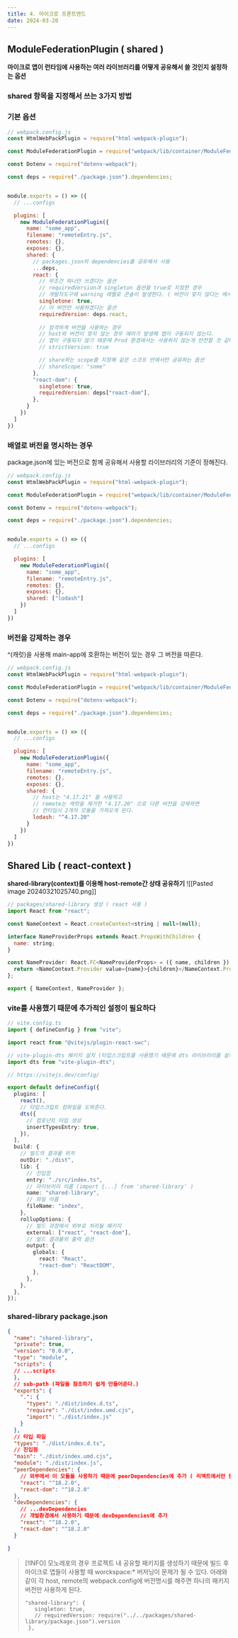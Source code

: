 ```yaml
---
title: 4. 마이크로 프론트엔드
date: 2024-03-20
---
```

## ModuleFederationPlugin ( shared )
**마이크로 앱이 런타임에 사용하는 여러 라이브러리를 어떻게 공유해서 쓸 것인지 설정하는 옵션**
### shared 항목을 지정해서 쓰는 3가지 방법
### 기본 옵션
```js
// webpack.config.js
const HtmlWebPackPlugin = require("html-webpack-plugin");

const ModuleFederationPlugin = require("webpack/lib/container/ModuleFederationPlugin");

const Dotenv = require("dotenv-webpack");

const deps = require("./package.json").dependencies;


module.exports = () => ({
  // ...configs

  plugins: [
    new ModuleFederationPlugin({
      name: "some_app",
      filename: "remoteEntry.js",
      remotes: {},
      exposes: {},
      shared: {
        // packages.json의 dependencies를 공유해서 사용
        ...deps,
        react: {
	      // 무조건 하나만 쓰겠다는 옵션
	      // requiredVersion과 singleton 옵션을 true로 지정한 경우
	      // 개발자도구에 warning 레벨로 콘솔이 발생한다. ( 버전이 맞지 않다는 메시지 )
          singletone: true,
          // 이 버전만 사용하겠다는 옵션
          requiredVersion: deps.react,
          
          // 엄격하게 버전을 사용하는 경우
          // host와 버전이 맞지 않는 경우 에러가 발생해 앱이 구동되지 않는다.
          // 앱이 구동되지 않기 때문에 Prod 환경에서는 사용하지 않는게 안전할 것 같다.
          // strictVersion: true

		  // share하는 scope를 지정해 같은 스코프 안에서만 공유하는 옵션
		  // shareScope: "some"
        },
        "react-dom": {
          singletone: true,
          requiredVersion: deps["react-dom"],
        },
      }
    })
  ]
})
```

### 배열로 버전을 명시하는 경우
package.json에 있는 버전으로 함께 공유해서 사용할 라이브러리의 기준이 정해진다.
```js
// webpack.config.js
const HtmlWebPackPlugin = require("html-webpack-plugin");

const ModuleFederationPlugin = require("webpack/lib/container/ModuleFederationPlugin");

const Dotenv = require("dotenv-webpack");

const deps = require("./package.json").dependencies;


module.exports = () => ({
  // ...configs

  plugins: [
    new ModuleFederationPlugin({
      name: "some_app",
      filename: "remoteEntry.js",
      remotes: {},
      exposes: {},
      shared: ["lodash"]
    })
  ]
})
```

### 버전을 강제하는 경우
^(캐럿)을 사용해 main-app에 호환하는 버전이 있는 경우 그 버전을 따른다.
```js
// webpack.config.js
const HtmlWebPackPlugin = require("html-webpack-plugin");

const ModuleFederationPlugin = require("webpack/lib/container/ModuleFederationPlugin");

const Dotenv = require("dotenv-webpack");

const deps = require("./package.json").dependencies;


module.exports = () => ({
  // ...configs

  plugins: [
    new ModuleFederationPlugin({
      name: "some_app",
      filename: "remoteEntry.js",
      remotes: {},
      exposes: {},
      shared: {
        // host는 "4.17.21" 을 사용하고
	    // remote는 캐럿을 제거한 "4.17.20" 으로 다른 버전을 강제하면 
	    // 런타임시 2개의 모듈을 가져오게 된다.
        lodash: "^4.17.20"
      }
    })
  ]
})
```

## Shared Lib ( react-context )
**shared-library(context)를 이용해 host-remote간 상태 공유하기**
![[Pasted image 20240321025740.png]]
```js
// packages/shared-library 생성 ( react 사용 )
import React from "react";

const NameContext = React.createContext<string | null>(null);

interface NameProviderProps extends React.PropsWithChildren {
  name: string;
}

const NameProvider: React.FC<NameProviderProps> = ({ name, children }) => {
  return <NameContext.Provider value={name}>{children}</NameContext.Provider>;
};

export { NameContext, NameProvider };
```

### vite를 사용했기 때문에 추가적인 설정이 필요하다
```ts
// vite.config.ts
import { defineConfig } from "vite";

import react from "@vitejs/plugin-react-swc";

// vite-plugin-dts 패키지 설치 (타입스크립트를 사용했기 때문에 dts 라이브러리를 설치해준다.)
import dts from "vite-plugin-dts";

// https://vitejs.dev/config/

export default defineConfig({
  plugins: [
    react(),
    // 타입스크립트 컴파일을 도와준다.
    dts({
      // 컴포넌트 타입 생성
      insertTypesEntry: true,
    }),
  ],
  build: {
    // 빌드의 결과물 위치
    outDir: "./dist",
    lib: {
      // 진입점
      entry: "./src/index.ts",
      // 라이브러리 이름 (import {...} from 'shared-library' )
      name: "shared-library",
      // 파일 이름
      fileName: "index",
    },
    rollupOptions: {
      // 빌드 과정에서 외부로 처리될 패키지
      external: ["react", "react-dom"],
      // 빌드 결과물의 출력 옵션
      output: {
        globals: {
          react: "React",
          "react-dom": "ReactDOM",
        },
      },
    },
  },
});
```

### shared-library package.json
```json
{
  "name": "shared-library",
  "private": true,
  "version": "0.0.0",
  "type": "module",
  "scripts": {
  // ...scripts
  },
  // sub-path (파일을 참조하기 쉽게 만들어준다.)
  "exports": {
    ".": {
      "types": "./dist/index.d.ts",
      "require": "./dist/index.umd.cjs",
      "import": "./dist/index.js"
    }
  },
  // 타입 파일
  "types": "./dist/index.d.ts",
  // 진입점
  "main": "./dist/index.umd.cjs",
  "module": "./dist/index.js",
  "peerDependencies": {
    // 외부에서 이 모듈을 사용하기 때문에 peerDependencies에 추가 ( 리액트에서만 동작한다. )
    "react": "^18.2.0",
    "react-dom": "^18.2.0"
  },
  "devDependencies": {
    // ...devDependencies
    // 개발환경에서 사용하기 때문에 devDependencies에 추가
    "react": "^18.2.0",
    "react-dom": "^18.2.0"
  }

}
```

> [!INFO]
> 모노레포의 경우 프로젝트 내 공유할 패키지를 생성하기 때문에 빌드 후 마이크로 앱들이 사용할 때 worckspace:* 버저닝이 문제가 될 수 있다.
> 아래와 같이 각 host, remote의 webpack.config에 버전명시를 해주면 하나의 패키지 버전만 사용하게 된다.
> ```
> "shared-library": {
>    singleton: true,
>    // requiredVersion: require("../../packages/shared-library/package.json").version
>  },
> ```
 


